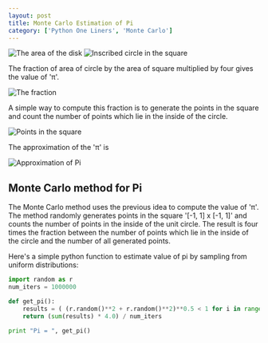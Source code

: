 ```yaml
---
layout: post
title: Monte Carlo Estimation of Pi
category: ['Python One Liners', 'Monte Carlo']
---
```


![The area of the disk]({{"/images/area_circle.jpg"}}) ![Inscribed circle in the square]({{"/images/inscribed_circle.jpg"}})

The fraction of area of circle by the area of square multiplied by four gives the value of 'π'.

![The fraction]({{"/images/two_areas.jpg"}})

A simple way to compute this fraction is to generate the points in the square and count the number of points which lie in the inside of the circle.

![Points in the square]({{"/images/generate_points_pi.jpg"}})

The approximation of the 'π' is

![Approximation of Pi]({{"/images/approximation_pi.jpg"}})

## Monte Carlo method for Pi
The Monte Carlo method uses the previous idea to compute the value of 'π'. The method randomly generates points in the square '[-1, 1] x [-1, 1]' and counts the number of points in the inside of the unit circle. The result is four times the fraction between the number of points which lie in the inside of the circle and the number of all generated points.

Here's a simple python function to estimate value of pi by sampling from uniform distributions:

```python
import random as r
num_iters = 1000000

def get_pi():
    results = ( (r.random()**2 + r.random()**2)**0.5 < 1 for i in range(num_iters) )
    return (sum(results) * 4.0) / num_iters

print "Pi = ", get_pi()
```
